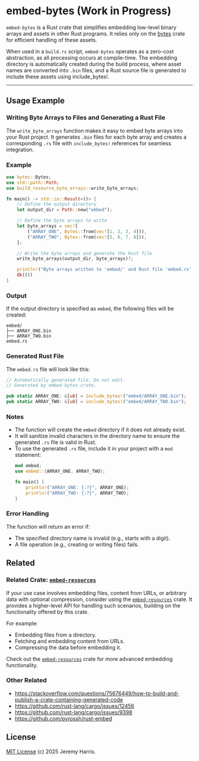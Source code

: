 # embed-bytes (Work in Progress)

`embed-bytes` is a Rust crate that simplifies embedding low-level binary arrays and assets in other Rust programs. It relies only on the [bytes](https://crates.io/crates/bytes) crate for efficient handling of these assets.

When used in a `build.rs` script, `embed-bytes` operates as a zero-cost abstraction, as all processing occurs at compile-time. The embedding directory is automatically created during the build process, where asset names are converted into `.bin` files, and a Rust source file is generated to include these assets using include_bytes!.

---

## Usage Example

### Writing Byte Arrays to Files and Generating a Rust File

The `write_byte_arrays` function makes it easy to embed byte arrays into your Rust project. It generates `.bin` files for each byte array and creates a corresponding `.rs` file with `include_bytes!` references for seamless integration.

### Example

```rust
use bytes::Bytes;
use std::path::Path;
use build_resource_byte_arrays::write_byte_arrays;

fn main() -> std::io::Result<()> {
    // Define the output directory
    let output_dir = Path::new("embed");

    // Define the byte arrays to write
    let byte_arrays = vec![
        ("ARRAY_ONE", Bytes::from(vec![1, 2, 3, 4])),
        ("ARRAY_TWO", Bytes::from(vec![5, 6, 7, 8])),
    ];

    // Write the byte arrays and generate the Rust file
    write_byte_arrays(output_dir, byte_arrays)?;

    println!("Byte arrays written to 'embed/' and Rust file 'embed.rs' generated.");
    Ok(())
}
```

### Output

If the output directory is specified as `embed`, the following files will be created:

```plaintext
embed/
├── ARRAY_ONE.bin
├── ARRAY_TWO.bin
embed.rs
```

### Generated Rust File

The `embed.rs` file will look like this:

```rust
// Automatically generated file. Do not edit.
// Generated by embed-bytes crate.

pub static ARRAY_ONE: &[u8] = include_bytes!("embed/ARRAY_ONE.bin");
pub static ARRAY_TWO: &[u8] = include_bytes!("embed/ARRAY_TWO.bin");
```

### Notes

- The function will create the `embed` directory if it does not already exist.
- It will sanitize invalid characters in the directory name to ensure the generated `.rs` file is valid in Rust.
- To use the generated `.rs` file, include it in your project with a `mod` statement:
  ```rust
  mod embed;
  use embed::{ARRAY_ONE, ARRAY_TWO};

  fn main() {
      println!("ARRAY_ONE: {:?}", ARRAY_ONE);
      println!("ARRAY_TWO: {:?}", ARRAY_TWO);
  }
  ```

### Error Handling

The function will return an error if:
- The specified directory name is invalid (e.g., starts with a digit).
- A file operation (e.g., creating or writing files) fails.


## Related

### Related Crate: [`embed-resources`](https://crates.io/crates/embed-resources)

If your use case involves embedding files, content from URLs, or arbitrary data with optional compression, consider using the [`embed-resources`](https://crates.io/crates/embed-resources) crate. It provides a higher-level API for handling such scenarios, building on the functionality offered by this crate.

For example:
- Embedding files from a directory.
- Fetching and embedding content from URLs.
- Compressing the data before embedding it.

Check out the [`embed-resources`](https://crates.io/crates/embed-resources) crate for more advanced embedding functionality.

### Other Related

- https://stackoverflow.com/questions/75676449/how-to-build-and-publish-a-crate-containing-generated-code
- https://github.com/rust-lang/cargo/issues/12456
- https://github.com/rust-lang/cargo/issues/9398
- https://github.com/pyrossh/rust-embed

## License

[MIT License](LICENSE) (c) 2025 Jeremy Harris.
